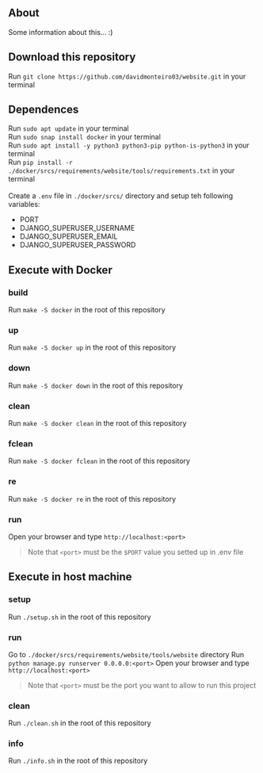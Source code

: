 ## About
<p>Some information about this... :)</p>

## Download this repository
Run ```git clone https://github.com/davidmonteiro03/website.git``` in your terminal

## Dependences
Run ```sudo apt update``` in your terminal<br>
Run ```sudo snap install docker``` in your terminal<br>
Run ```sudo apt install -y python3 python3-pip python-is-python3``` in your terminal<br>
Run ```pip install -r ./docker/srcs/requirements/website/tools/requirements.txt``` in your terminal<br><br>
Create a ```.env``` file in ```./docker/srcs/``` directory and setup teh following variables:
- PORT
- DJANGO_SUPERUSER_USERNAME
- DJANGO_SUPERUSER_EMAIL
- DJANGO_SUPERUSER_PASSWORD

## Execute with Docker
### build
Run ```make -S docker``` in the root of this repository
### up
Run ```make -S docker up``` in the root of this repository
### down
Run ```make -S docker down``` in the root of this repository
### clean
Run ```make -S docker clean``` in the root of this repository
### fclean
Run ```make -S docker fclean``` in the root of this repository
### re
Run ```make -S docker re``` in the root of this repository
### run
Open your browser and type ```http://localhost:<port>```<br>
> Note that ```<port>``` must be the ```$PORT``` value you setted up in .env file

## Execute in host machine
### setup
Run ```./setup.sh``` in the root of this repository
### run
Go to ```./docker/srcs/requirements/website/tools/website``` directory
Run ```python manage.py runserver 0.0.0.0:<port>```
Open your browser and type ```http://localhost:<port>```
> Note that ```<port>``` must be the port you want to allow to run this project
### clean
Run ```./clean.sh``` in the root of this repository
### info
Run ```./info.sh``` in the root of this repository
